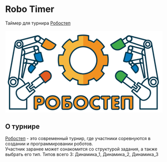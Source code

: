 # Robo Timer
Таймер для турнира [Робостеп](https://mosrobotics.ru/activity/robostep/)
<br>
<br>
![робостеп лого](docs/Робостеп%20лого%20NEW%202023-01.jpg)
<br>
## О турнире
[Робостеп](https://mosrobotics.ru/activity/robostep/) - это современный турнир, где участники соревнуются в создании и программировании роботов.\
Участник заранее может ознакомится со структурой задания, а также выбрать его тип. Типов всего 3: Динамика_1, Динамика_2, Динамика_3